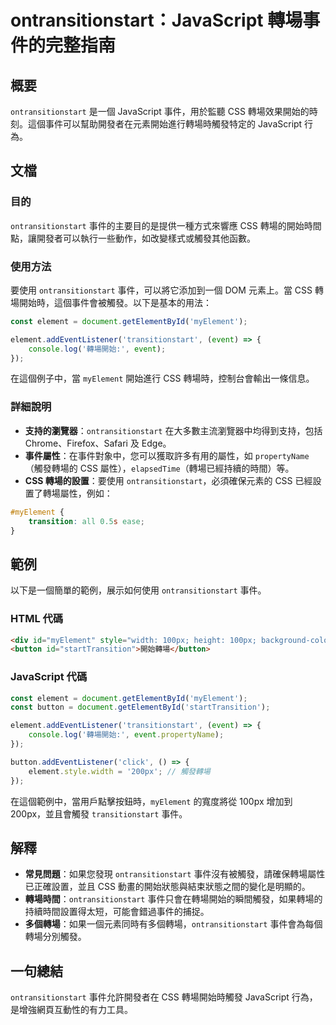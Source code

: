 <!--
Meta Description: # ontransitionstart：JavaScript 轉場事件的完整指南 ## 概要 `ontransitionstart` 是一個 JavaScript 事件，用於監聽 CSS 轉場效果開始的時刻。這個事件可以幫助開發者在元素開始進行轉場時觸發特定的 JavaScript 行為。 ## 文...
Meta Keywords: ontransitionstart, css, javascript, myelement, element
-->

# ontransitionstart：JavaScript 轉場事件的完整指南

## 概要
`ontransitionstart` 是一個 JavaScript 事件，用於監聽 CSS 轉場效果開始的時刻。這個事件可以幫助開發者在元素開始進行轉場時觸發特定的 JavaScript 行為。

## 文檔
### 目的
`ontransitionstart` 事件的主要目的是提供一種方式來響應 CSS 轉場的開始時間點，讓開發者可以執行一些動作，如改變樣式或觸發其他函數。

### 使用方法
要使用 `ontransitionstart` 事件，可以將它添加到一個 DOM 元素上。當 CSS 轉場開始時，這個事件會被觸發。以下是基本的用法：

```javascript
const element = document.getElementById('myElement');

element.addEventListener('transitionstart', (event) => {
    console.log('轉場開始:', event);
});
```

在這個例子中，當 `myElement` 開始進行 CSS 轉場時，控制台會輸出一條信息。

### 詳細說明
- **支持的瀏覽器**：`ontransitionstart` 在大多數主流瀏覽器中均得到支持，包括 Chrome、Firefox、Safari 及 Edge。
- **事件屬性**：在事件對象中，您可以獲取許多有用的屬性，如 `propertyName`（觸發轉場的 CSS 屬性），`elapsedTime`（轉場已經持續的時間）等。
- **CSS 轉場的設置**：要使用 `ontransitionstart`，必須確保元素的 CSS 已經設置了轉場屬性，例如：

```css
#myElement {
    transition: all 0.5s ease;
}
```

## 範例
以下是一個簡單的範例，展示如何使用 `ontransitionstart` 事件。

### HTML 代碼
```html
<div id="myElement" style="width: 100px; height: 100px; background-color: red;"></div>
<button id="startTransition">開始轉場</button>
```

### JavaScript 代碼
```javascript
const element = document.getElementById('myElement');
const button = document.getElementById('startTransition');

element.addEventListener('transitionstart', (event) => {
    console.log('轉場開始:', event.propertyName);
});

button.addEventListener('click', () => {
    element.style.width = '200px'; // 觸發轉場
});
```

在這個範例中，當用戶點擊按鈕時，`myElement` 的寬度將從 100px 增加到 200px，並且會觸發 `transitionstart` 事件。

## 解釋
- **常見問題**：如果您發現 `ontransitionstart` 事件沒有被觸發，請確保轉場屬性已正確設置，並且 CSS 動畫的開始狀態與結束狀態之間的變化是明顯的。
- **轉場時間**：`ontransitionstart` 事件只會在轉場開始的瞬間觸發，如果轉場的持續時間設置得太短，可能會錯過事件的捕捉。
- **多個轉場**：如果一個元素同時有多個轉場，`ontransitionstart` 事件會為每個轉場分別觸發。

## 一句總結
`ontransitionstart` 事件允許開發者在 CSS 轉場開始時觸發 JavaScript 行為，是增強網頁互動性的有力工具。